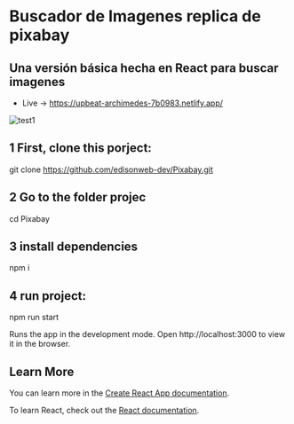 # Buscador de Imagenes replica de pixabay

## Una versión básica hecha en React para buscar imagenes 

- Live -> https://upbeat-archimedes-7b0983.netlify.app/

![test1]('https://repository-images.githubusercontent.com/323660182/192da080-445d-11eb-983b-0817c50f95c7')


## 1 First, clone this porject:

 git clone https://github.com/edisonweb-dev/Pixabay.git
 
## 2 Go to the folder projec

 cd Pixabay

## 3 install dependencies

 npm i

## 4 run project:

 npm run start

 Runs the app in the development mode.
 Open http://localhost:3000 to view it in the browser.
 
 ## Learn More

You can learn more in the [Create React App documentation](https://facebook.github.io/create-react-app/docs/getting-started).

To learn React, check out the [React documentation](https://reactjs.org/).
